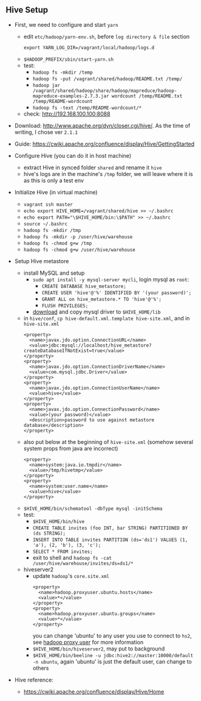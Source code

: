## Hive Setup

* First, we need to configure and start `yarn`
  * edit `etc/hadoop/yarn-env.sh`, before `log directory & file` section
    ```
    export YARN_LOG_DIR=/vagrant/local/hadoop/logs.d
    ```
  * `$HADOOP_PREFIX/sbin/start-yarn.sh`
  * test:
    * `hadoop fs -mkdir /temp`
    * `hadoop fs -put /vagrant/shared/hadoop/README.txt /temp/`
    * `hadoop jar /vagrant/shared/hadoop/share/hadoop/mapreduce/hadoop-mapreduce-examples-2.7.3.jar wordcount /temp/README.txt /temp/README-wordcount`
    * `hadoop fs -text /temp/README-wordcount/*`
  * check: http://192.168.100.100:8088

* Download: http://www.apache.org/dyn/closer.cgi/hive/. As the time of writing, I chose ver `2.1.1`
* Guide: https://cwiki.apache.org/confluence/display/Hive/GettingStarted

* Configure Hive (you can do it in host machine)
  * extract Hive in synced folder `shared` and rename it `hive`
  * hive's logs are in the machine's `/tmp` folder, we will leave where it is as this is only a test env

* Initialize Hive (in virtual machine)
  * `vagrant ssh master`
  * `echo export HIVE_HOME=/vagrant/shared/hive >> ~/.bashrc`
  * `echo export PATH="\$HIVE_HOME/bin:\$PATH" >> ~/.bashrc`
  * `source ~/.bashrc`
  * `hadoop fs -mkdir /tmp`
  * `hadoop fs -mkdir -p /user/hive/warehouse`
  * `hadoop fs -chmod g+w /tmp`
  * `hadoop fs -chmod g+w /user/hive/warehouse`

* Setup Hive metastore
  * install MySQL and setup
    * `sudo apt install -y mysql-server mycli`, login mysql as `root`:
      * `CREATE DATABASE hive_metastore;`
      * `CREATE USER 'hive'@'%' IDENTIFIED BY '(your password)';`
      * `GRANT ALL on hive_metastore.* TO 'hive'@'%';`
      * `FLUSH PRIVILEGES;`
    * [download](https://dev.mysql.com/downloads/connector/j/) and copy mysql driver to `$HIVE_HOME/lib`
  * in `hive/conf`, `cp hive-default.xml.template hive-site.xml`, and in `hive-site.xml`
    ```
    <property>
      <name>javax.jdo.option.ConnectionURL</name>
      <value>jdbc:mysql://localhost/hive_metastore?createDatabaseIfNotExist=true</value>
    </property>
    <property>
      <name>javax.jdo.option.ConnectionDriverName</name>
      <value>com.mysql.jdbc.Driver</value>
    </property>
    <property>
      <name>javax.jdo.option.ConnectionUserName</name>
      <value>hive</value>
    </property>
    <property>
      <name>javax.jdo.option.ConnectionPassword</name>
      <value>(your password)</value>
      <description>password to use against metastore database</description>
    </property>
    ```
  * also put below at the beginning of `hive-site.xml` (somehow several system props from java are incorrect)
    ```
    <property>
      <name>system:java.io.tmpdir</name>
      <value>/tmp/hivetmp</value>
    </property>
    <property>
      <name>system:user.name</name>
      <value>hive</value>
    </property>
    ```
  * `$HIVE_HOME/bin/schematool -dbType mysql -initSchema`
  * test:
    * `$HIVE_HOME/bin/hive`
    * `CREATE TABLE invites (foo INT, bar STRING) PARTITIONED BY (ds STRING);`
    * `INSERT INTO TABLE invites PARTITION (ds='ds1') VALUES (1, 'a'), (2, 'b'), (3, 'c');`
    * `SELECT * FROM invites;`
    * exit to shell and `hadoop fs -cat /user/hive/warehouse/invites/ds=ds1/*`
  * hiveserver2
    * update `hadoop`'s `core.site.xml`
      ```
      <property>
        <name>hadoop.proxyuser.ubuntu.hosts</name>
        <value>*</value>
      </property>
      <property>
        <name>hadoop.proxyuser.ubuntu.groups</name>
        <value>*</value>
      </property>
      ```
      you can change 'ubuntu' to any user you use to connect to `hs2`, see [hadoop proxy user](http://hadoop.apache.org/docs/r2.7.3/hadoop-project-dist/hadoop-common/Superusers.html) for more information
    * `$HIVE_HOME/bin/hiveserver2`, may put to background
    * `$HIVE_HOME/bin/beeline -u jdbc:hive2://master:10000/default -n ubuntu`, again 'ubuntu' is just the default user, can change to others

* Hive reference:
  * https://cwiki.apache.org/confluence/display/Hive/Home
